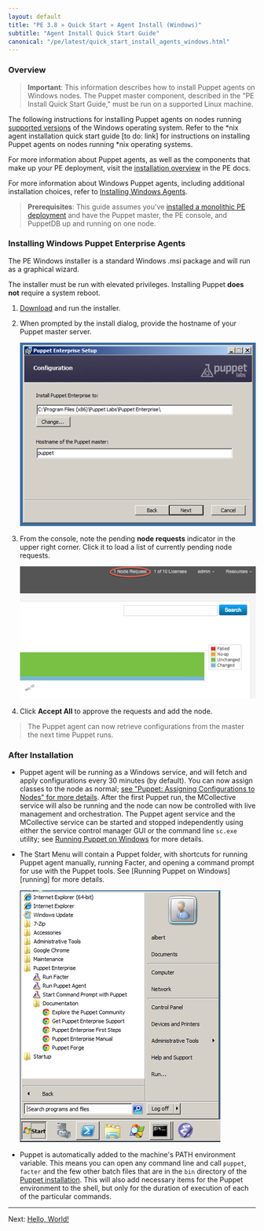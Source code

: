 ```yaml
---
layout: default
title: "PE 3.8 » Quick Start » Agent Install (Windows)"
subtitle: "Agent Install Quick Start Guide"
canonical: "/pe/latest/quick_start_install_agents_windows.html"
---
```



### Overview

>**Important**: This information describes how to install Puppet agents on Windows nodes. The Puppet master component, described in the "PE Install Quick Start Guide," must be run on a supported Linux machine.

The following instructions for installing Puppet agents on nodes running [supported versions](./install_system_requirements.html#operating-system) of the Windows operating system. Refer to the *nix agent installation quick start guide [to do: link] for instructions on installing Puppet agents on nodes running *nix operating systems.

For more information about Puppet agents, as well as the components that make up your PE deployment, visit the [installation overview](./install_basic.html) in the PE docs.

For more information about Windows Puppet agents, including additional installation choices, refer to [Installing Windows Agents](./install_windows.html).

>**Prerequisites**: This guide assumes you've [installed a monolithic PE deployment](./quick_start_install_mono.html) and have the Puppet master, the PE console, and PuppetDB up and running on one node.

### Installing Windows Puppet Enterprise Agents

[downloadpe]: http://info.puppetlabs.com/download-pe.html
[startmenu]: ./images/windows/start_menu.png
[server]: ./images/windows/wizard_server.png
[node_request]: ./images/console/request_indicator.png

The PE Windows installer is a standard Windows .msi package and will run as a graphical wizard.

The installer must be run with elevated privileges. Installing Puppet **does not** require a system reboot.

1. [Download][downloadpe] and run the installer.

2. When prompted by the install dialog, provide the hostname of your Puppet master server.

   ![Puppet master hostname selection][server]

3. From the console, note the pending __node requests__ indicator in the upper right corner. Click it to load a list of currently pending node requests.

   ![Node Request Indicator][node_request]

4. Click __Accept All__ to approve the requests and add the node.

> The Puppet agent can now retrieve configurations from the master the next time Puppet runs.

### After Installation

* Puppet agent will be running as a Windows service, and will fetch and apply configurations every 30 minutes (by default). You can now assign classes to the node as normal; [see "Puppet: Assigning Configurations to Nodes" for more details](./puppet_assign_configurations.html). After the first Puppet run, the MCollective service will also be running and the node can now be controlled with live management and orchestration. The Puppet agent service and the MCollective service can be started and stopped independently using either the service control manager GUI or the command line `sc.exe` utility; see [Running Puppet on Windows](/windows/running.html#configuring-the-agent-service) for more details.

* The Start Menu will contain a Puppet folder, with shortcuts for running Puppet agent manually, running Facter, and opening a command prompt for use with the Puppet tools. See [Running Puppet on Windows][running] for more details.

    ![Start Menu icons][startmenu]

* Puppet is automatically added to the machine's PATH environment variable. This means you can open any command line and call `puppet`, `facter` and the few other batch files that are in the `bin` directory of the [Puppet installation](#program-directory). This will also add necessary items for the Puppet environment to the shell, but only for the duration of execution of each of the particular commands.

----------------------
Next: [Hello, World!](./quick_start_helloworld.html)
